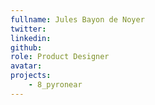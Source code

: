 ```yaml
---
fullname: Jules Bayon de Noyer
twitter: 
linkedin: 
github: 
role: Product Designer
avatar: 
projects:
    - 8_pyronear
---
```

